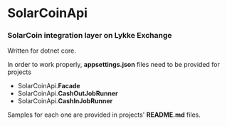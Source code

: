 SolarCoinApi
================
### SolarCoin integration layer on Lykke Exchange

Written for dotnet core.

In order to work properly, **appsettings.json** files need to be provided for projects

 * SolarCoinApi.**Facade**
 * SolarCoinApi.**CashOutJobRunner**
 *  SolarCoinApi.**CashInJobRunner**

Samples for each one are provided in projects' **README.md** files.